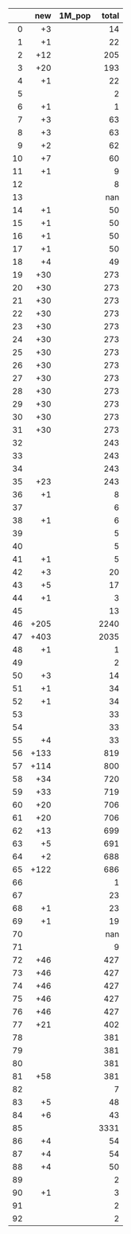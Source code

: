 |    |   new | 1M_pop   |   total |
|---:|------:|:---------|--------:|
|  0 |    +3 |          |      14 |
|  1 |    +1 |          |      22 |
|  2 |   +12 |          |     205 |
|  3 |   +20 |          |     193 |
|  4 |    +1 |          |      22 |
|  5 |       |          |       2 |
|  6 |    +1 |          |       1 |
|  7 |    +3 |          |      63 |
|  8 |    +3 |          |      63 |
|  9 |    +2 |          |      62 |
| 10 |    +7 |          |      60 |
| 11 |    +1 |          |       9 |
| 12 |       |          |       8 |
| 13 |       |          |     nan |
| 14 |    +1 |          |      50 |
| 15 |    +1 |          |      50 |
| 16 |    +1 |          |      50 |
| 17 |    +1 |          |      50 |
| 18 |    +4 |          |      49 |
| 19 |   +30 |          |     273 |
| 20 |   +30 |          |     273 |
| 21 |   +30 |          |     273 |
| 22 |   +30 |          |     273 |
| 23 |   +30 |          |     273 |
| 24 |   +30 |          |     273 |
| 25 |   +30 |          |     273 |
| 26 |   +30 |          |     273 |
| 27 |   +30 |          |     273 |
| 28 |   +30 |          |     273 |
| 29 |   +30 |          |     273 |
| 30 |   +30 |          |     273 |
| 31 |   +30 |          |     273 |
| 32 |       |          |     243 |
| 33 |       |          |     243 |
| 34 |       |          |     243 |
| 35 |   +23 |          |     243 |
| 36 |    +1 |          |       8 |
| 37 |       |          |       6 |
| 38 |    +1 |          |       6 |
| 39 |       |          |       5 |
| 40 |       |          |       5 |
| 41 |    +1 |          |       5 |
| 42 |    +3 |          |      20 |
| 43 |    +5 |          |      17 |
| 44 |    +1 |          |       3 |
| 45 |       |          |      13 |
| 46 |  +205 |          |    2240 |
| 47 |  +403 |          |    2035 |
| 48 |    +1 |          |       1 |
| 49 |       |          |       2 |
| 50 |    +3 |          |      14 |
| 51 |    +1 |          |      34 |
| 52 |    +1 |          |      34 |
| 53 |       |          |      33 |
| 54 |       |          |      33 |
| 55 |    +4 |          |      33 |
| 56 |  +133 |          |     819 |
| 57 |  +114 |          |     800 |
| 58 |   +34 |          |     720 |
| 59 |   +33 |          |     719 |
| 60 |   +20 |          |     706 |
| 61 |   +20 |          |     706 |
| 62 |   +13 |          |     699 |
| 63 |    +5 |          |     691 |
| 64 |    +2 |          |     688 |
| 65 |  +122 |          |     686 |
| 66 |       |          |       1 |
| 67 |       |          |      23 |
| 68 |    +1 |          |      23 |
| 69 |    +1 |          |      19 |
| 70 |       |          |     nan |
| 71 |       |          |       9 |
| 72 |   +46 |          |     427 |
| 73 |   +46 |          |     427 |
| 74 |   +46 |          |     427 |
| 75 |   +46 |          |     427 |
| 76 |   +46 |          |     427 |
| 77 |   +21 |          |     402 |
| 78 |       |          |     381 |
| 79 |       |          |     381 |
| 80 |       |          |     381 |
| 81 |   +58 |          |     381 |
| 82 |       |          |       7 |
| 83 |    +5 |          |      48 |
| 84 |    +6 |          |      43 |
| 85 |       |          |    3331 |
| 86 |    +4 |          |      54 |
| 87 |    +4 |          |      54 |
| 88 |    +4 |          |      50 |
| 89 |       |          |       2 |
| 90 |    +1 |          |       3 |
| 91 |       |          |       2 |
| 92 |       |          |       2 |